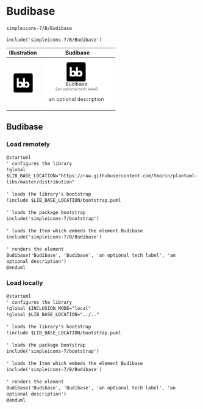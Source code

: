 # Budibase


```text
simpleicons-7/B/Budibase
```

```text
include('simpleicons-7/B/Budibase')
```



| Illustration | Budibase |
| :---: | :---: |
| ![illustration for Illustration](../../simpleicons-7/B/Budibase.png) | ![illustration for Budibase](../../simpleicons-7/B/Budibase.Local.png) |




## Budibase

### Load remotely
```plantuml
@startuml
' configures the library
!global $LIB_BASE_LOCATION="https://raw.githubusercontent.com/tmorin/plantuml-libs/master/distribution"

' loads the library's bootstrap
!include $LIB_BASE_LOCATION/bootstrap.puml

' loads the package bootstrap
include('simpleicons-7/bootstrap')

' loads the Item which embeds the element Budibase
include('simpleicons-7/B/Budibase')

' renders the element
Budibase('Budibase', 'Budibase', 'an optional tech label', 'an optional description')
@enduml
```

### Load locally
```plantuml
@startuml
' configures the library
!global $INCLUSION_MODE="local"
!global $LIB_BASE_LOCATION="../.."

' loads the library's bootstrap
!include $LIB_BASE_LOCATION/bootstrap.puml

' loads the package bootstrap
include('simpleicons-7/bootstrap')

' loads the Item which embeds the element Budibase
include('simpleicons-7/B/Budibase')

' renders the element
Budibase('Budibase', 'Budibase', 'an optional tech label', 'an optional description')
@enduml
```

